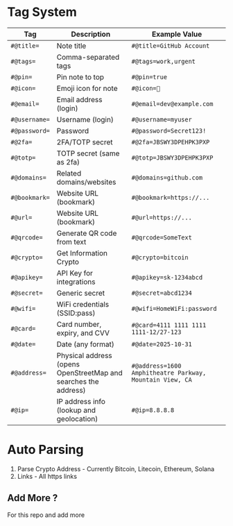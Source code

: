 # Tag System

| Tag           | Description                                                     | Example Value                                            |
| ------------- | --------------------------------------------------------------- | -------------------------------------------------------- |
| `#@title=`    | Note title                                                      | `#@title=GitHub Account`                                 |
| `#@tags=`     | Comma-separated tags                                            | `#@tags=work,urgent`                                     |
| `#@pin=    `  | Pin note to top                                                 | `#@pin=true`                                             |
| `#@icon=`     | Emoji icon for note                                             | `#@icon=🔑`                                              |
| `#@email=`    | Email address (login)                                           | `#@email=dev@example.com`                                |
| `#@username=` | Username (login)                                                | `#@username=myuser`                                      |
| `#@password=` | Password                                                        | `#@password=Secret123!`                                  |
| `#@2fa=`      | 2FA/TOTP secret                                                 | `#@2fa=JBSWY3DPEHPK3PXP`                                 |
| `#@totp=`     | TOTP secret (same as 2fa)                                       | `#@totp=JBSWY3DPEHPK3PXP`                                |
| `#@domains=`  | Related domains/websites                                        | `#@domains=github.com`                                   |
| `#@bookmark=` | Website URL (bookmark)                                          | `#@bookmark=https://...`                                 |
| `#@url=`      | Website URL (bookmark)                                          | `#@url=https://...`                                      |
| `#@qrcode=`   | Generate QR code from text                                      | `#@qrcode=SomeText`                                      |
| `#@crypto=`   | Get Information Crypto                                          | `#@crypto=bitcoin`                                       |
| `#@apikey=`   | API Key for integrations                                        | `#@apikey=sk-1234abcd`                                   |
| `#@secret=`   | Generic secret                                                  | `#@secret=abcd1234`                                      |
| `#@wifi=`     | WiFi credentials (SSID:pass)                                    | `#@wifi=HomeWiFi:password`                               |
| `#@card=`     | Card number, expiry, and CVV                                    | `#@card=4111 1111 1111 1111-12/27-123`                   |
| `#@date=`     | Date (any format)                                               | `#@date=2025-10-31`                                      |
| `#@address=`  | Physical address (opens OpenStreetMap and searches the address) | `#@address=1600 Amphitheatre Parkway, Mountain View, CA` |
| `#@ip=`       | IP address info (lookup and geolocation)                        | `#@ip=8.8.8.8`                                           |

# Auto Parsing

1. Parse Crypto Address - Currently Bitcoin, Litecoin, Ethereum, Solana
2. Links - All https links

## Add More ?

For this repo and add more
